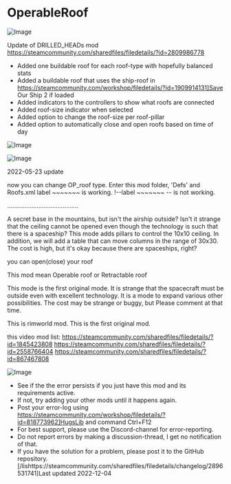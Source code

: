 # OperableRoof


![Image](https://i.imgur.com/buuPQel.png)

Update of DRILLED_HEADs mod
https://steamcommunity.com/sharedfiles/filedetails/?id=2809986778

- Added one buildable roof for each roof-type with hopefully balanced stats
- Added a buildable roof that uses the ship-roof in https://steamcommunity.com/workshop/filedetails/?id=1909914131]Save Our Ship 2 if loaded
- Added indicators to the controllers to show what roofs are connected
- Added roof-size indicator when selected
- Added option to change the roof-size per roof-pillar
- Added option to automatically close and open roofs based on time of day

![Image](https://i.imgur.com/pufA0kM.png)

	
![Image](https://i.imgur.com/Z4GOv8H.png)

2022-05-23 update

now you can change OP_roof type. 
Enter this mod folder, 'Defs' and Roofs.xml 
label ~~~~~~~    is working.
!--label ~~~~~~~       -- is not working.

.........................................

A secret base in the mountains, but isn't the airship outside?
Isn't it strange that the ceiling cannot be opened even though the technology is such that there is a spaceship?
This mode adds pillars to control the 10x10 ceiling.
In addition, we will add a table that can move columns in the range of 30x30.
The cost is high, but it's okay because there are spaceships, right?

you can open(close) your roof

This mod mean Operable roof or Retractable roof

This mode is the first original mode.
It is strange that the spacecraft must be outside even with excellent technology.
It is a mode to expand various other possibilities.
The cost may be strange or buggy, but
Please comment at that time.

This is rimworld mod.
This is the first original mod.

this video mod list:
https://steamcommunity.com/sharedfiles/filedetails/?id=1845423808
https://steamcommunity.com/sharedfiles/filedetails/?id=2558766404
https://steamcommunity.com/sharedfiles/filedetails/?id=867467808

	
![Image](https://i.imgur.com/PwoNOj4.png)



-  See if the the error persists if you just have this mod and its requirements active.
-  If not, try adding your other mods until it happens again.
-  Post your error-log using https://steamcommunity.com/workshop/filedetails/?id=818773962]HugsLib and command Ctrl+F12
-  For best support, please use the Discord-channel for error-reporting.
-  Do not report errors by making a discussion-thread, I get no notification of that.
-  If you have the solution for a problem, please post it to the GitHub repository.
[/lishttps://steamcommunity.com/sharedfiles/filedetails/changelog/2896531741]Last updated 2022-12-04
